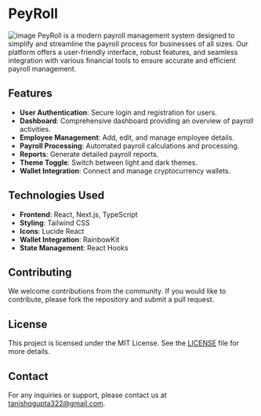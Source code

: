 # PeyRoll

![image](https://github.com/user-attachments/assets/8f009437-76f8-4cb7-9644-0a649a6deb59)
PeyRoll is a modern payroll management system designed to simplify and streamline the payroll process for businesses of all sizes. Our platform offers a user-friendly interface, robust features, and seamless integration with various financial tools to ensure accurate and efficient payroll management.

## Features

- **User Authentication**: Secure login and registration for users.
- **Dashboard**: Comprehensive dashboard providing an overview of payroll activities.
- **Employee Management**: Add, edit, and manage employee details.
- **Payroll Processing**: Automated payroll calculations and processing.
- **Reports**: Generate detailed payroll reports.
- **Theme Toggle**: Switch between light and dark themes.
- **Wallet Integration**: Connect and manage cryptocurrency wallets.

## Technologies Used

- **Frontend**: React, Next.js, TypeScript
- **Styling**: Tailwind CSS
- **Icons**: Lucide React
- **Wallet Integration**: RainbowKit
- **State Management**: React Hooks

## Contributing

We welcome contributions from the community. If you would like to contribute, please fork the repository and submit a pull request.

## License

This project is licensed under the MIT License. See the [LICENSE](LICENSE) file for more details.

## Contact

For any inquiries or support, please contact us at tanishqgupta322@gmail.com.
